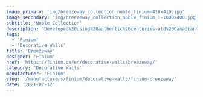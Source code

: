 ```yaml
---
image_primary: 'img/breezeway_collection_noble_finium-410x410.jpg'
image_secondary: 'img/breezeway_collection_noble_finium_1-1000x400.jpg'
subtitle: 'Noble Collection'
description: 'Developed%20using%20authentic%20centuries-old%20Canadian%20barn%20wood%2C%20Noble%20collection%20products%20stand%20out%20thanks%20to%20their%20unique%2C%20one-of-a-kind%20look.%20Each%20product%20creatively%20reveals%20the%20character%20and%20beauty%20behind%20those%20beams%20and%20panels%20that%20have%20been%20shaped%20over%20the%20years.'
tags:
  - 'Finium'
  - 'Decorative Walls'
title: 'Breezeway'
designer: 'Finium'
href: 'https://finium.ca/en/decorative-walls/breezeway/'
category: 'Decorative Walls'
manufacturer: 'Finium'
slug: '/manufacturers/finium/decorative-walls/finium-breezeway'
date: '2021-02-17'
---
```

